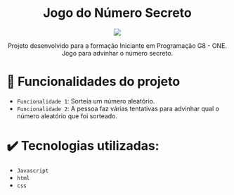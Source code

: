 <h1 align="center"> Jogo do Número Secreto </h1>

<p align="center">
<img loading="lazy" src="http://img.shields.io/static/v1?label=STATUS&message=EM%20DESENVOLVIMENTO&color=GREEN&style=for-the-badge"/>
</p>

<p align="center">
Projeto desenvolvido para a formação Iniciante em Programação G8 - ONE.
Jogo para advinhar o número secreto.
</p>

# :hammer: Funcionalidades do projeto

- `Funcionalidade 1`: Sorteia um número aleatório.
- `Funcionalidade 2`: A pessoa faz várias tentativas para advinhar qual o número aleatório que foi sorteado.

# ✔️ Tecnologias utilizadas:

- `Javascript`
- `html`
- `css`
